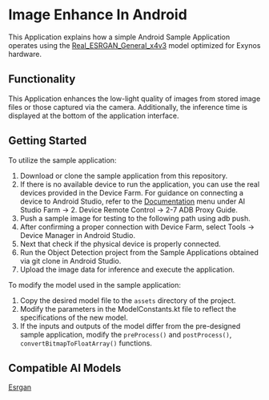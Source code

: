 # Image Enhance In Android
This Application explains how a simple Android Sample Application operates using the [Real_ESRGAN_General_x4v3](https://prd.ai-studio-farm.com/global/solution/ai/models/detail/36ad7134-5621-48b2-8ddf-e4889417f6ef) model optimized for Exynos hardware.

## Functionality
This Application enhances the low-light quality of images from stored image files or those captured via the camera.
Additionally, the inference time is displayed at the bottom of the application interface.

## Getting Started
To utilize the sample application:
1.	Download or clone the sample application from this repository.
2.  If there is no available device to run the application, you can use the real devices provided in the Device Farm.
    For guidance on connecting a device to Android Studio, refer to the [Documentation](https://prd.ai-studio-farm.com/global/development/enn-sdk/document/documentation) menu under AI Studio Farm → 2. Device Remote Control → 2-7 ADB Proxy Guide.
3.  Push a sample image for testing to the following path using adb push.
4.  After confirming a proper connection with Device Farm, select Tools -> Device Manager in Android Studio.
5.  Next that check if the physical device is properly connected.
6.  Run the Object Detection project from the Sample Applications obtained via git clone in Android Studio.
7.  Upload the image data for inference and execute the application.

To modify the model used in the sample application:
1.	Copy the desired model file to the `assets` directory of the project.
2.	Modify the parameters in the ModelConstants.kt file to reflect the specifications of the new model.
3.	If the inputs and outputs of the model differ from the pre-designed sample application, modify the `preProcess()` and `postProcess()`, `convertBitmapToFloatArray()` functions.

## Compatible AI Models
[Esrgan](https://prd.ai-studio-farm.com/global/solution/ai/models/detail/6ba633da-e9c2-4264-bf4a-9a21eba95e46)

